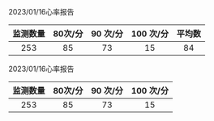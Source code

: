 2023/01/16心率报告      

| 监测数量 |  80次/分   |  90 次/分| 100 次/分 |平均数|
| :----:|:----:|:----:|:----:|:----:|
|253|85|73|15| 84|

2023/01/16心率报告      

| 监测数量 |  80次/分   |  90 次/分| 100 次/分 |
| :----:|:----:|:----:|:----:|
|253|85|73|15|

